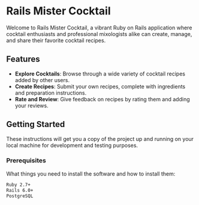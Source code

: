 # Rails Mister Cocktail

Welcome to Rails Mister Cocktail, a vibrant Ruby on Rails application where cocktail enthusiasts and professional mixologists alike can create, manage, and share their favorite cocktail recipes.

## Features

- **Explore Cocktails**: Browse through a wide variety of cocktail recipes added by other users.
- **Create Recipes**: Submit your own recipes, complete with ingredients and preparation instructions.
- **Rate and Review**: Give feedback on recipes by rating them and adding your reviews.

## Getting Started

These instructions will get you a copy of the project up and running on your local machine for development and testing purposes.

### Prerequisites

What things you need to install the software and how to install them:

```bash
Ruby 2.7+
Rails 6.0+
PostgreSQL
```
